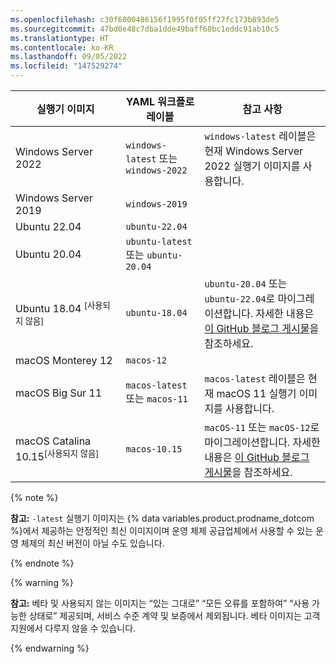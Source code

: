 ```yaml
---
ms.openlocfilehash: c30f6000486156f1995f0f05ff27fc173b893de5
ms.sourcegitcommit: 47bd0e48c7dba1dde49baff60bc1eddc91ab10c5
ms.translationtype: HT
ms.contentlocale: ko-KR
ms.lasthandoff: 09/05/2022
ms.locfileid: "147529274"
---
```

<table style="width:100%">
<thead>
  <tr>
    <th style="width:35%"><b>실행기 이미지</b></th>
    <th style="width:25%"><b>YAML 워크플로 레이블</b></th>
    <th style="width:40%"><b>참고 사항</b></th>
  </tr>
</thead>
<tbody>
<tr>
<td>
Windows Server 2022
</td>
<td>
<code>windows-latest</code> 또는 <code>windows-2022</code>
</td>
<td>
<code>windows-latest</code> 레이블은 현재 Windows Server 2022 실행기 이미지를 사용합니다.
</td>
</tr>
<tr>
<td>
Windows Server 2019
</td>
<td>
<code>windows-2019</code>
</td>
<td>
</td>
</tr>
<tr>
<td>
Ubuntu 22.04
</td>
<td>
<code>ubuntu-22.04</code>
</td>
<td>
</td>
</tr>
<tr>
<td>
Ubuntu 20.04
</td>
<td>
<code>ubuntu-latest</code> 또는 <code>ubuntu-20.04</code>
</td>
</tr>
<tr>
<td>
Ubuntu 18.04 <sup>[사용되지 않음]</sup>
</td>
<td>
<code>ubuntu-18.04</code>
</td>
<td>
<code>ubuntu-20.04</code> 또는 <code>ubuntu-22.04</code>로 마이그레이션합니다. 자세한 내용은 <A href="https://github.blog/changelog/2022-08-09-github-actions-the-ubuntu-18-04-actions-runner-image-is-being-deprecated-and-will-be-removed-by-12-1-22/">이 GitHub 블로그 게시물</A>을 참조하세요.
</td>
</tr>
<tr>
<td>
macOS Monterey 12
</td>
<td>
<code>macos-12</code>
  </td>
</tr>
<tr>
<td>
macOS Big Sur 11
</td>
<td>
<code>macos-latest</code> 또는 <code>macos-11</code>
</td>
<td>
<code>macos-latest</code> 레이블은 현재 macOS 11 실행기 이미지를 사용합니다.
</td>
</tr>
<tr>
<td>
macOS Catalina 10.15<sup>[사용되지 않음]</sup>
</td>
<td>
<code>macos-10.15</code>
</td>
<td>
<code>macOS-11</code> 또는 <code>macOS-12</code>로 마이그레이션합니다. 자세한 내용은 <A href="https://github.blog/changelog/2022-07-20-github-actions-the-macos-10-15-actions-runner-image-is-being-deprecated-and-will-be-removed-by-8-30-22/">이 GitHub 블로그 게시물</A>을 참조하세요.
</td>
</tr>
</tbody>
</table>

{% note %}

**참고:** `-latest` 실행기 이미지는 {% data variables.product.prodname_dotcom %}에서 제공하는 안정적인 최신 이미지이며 운영 체제 공급업체에서 사용할 수 있는 운영 체제의 최신 버전이 아닐 수도 있습니다.

{% endnote %}

{% warning %}

<b>참고:</b> 베타 및 사용되지 않는 이미지는 “있는 그대로” “모든 오류를 포함하여” “사용 가능한 상태로” 제공되며, 서비스 수준 계약 및 보증에서 제외됩니다. 베타 이미지는 고객 지원에서 다루지 않을 수 있습니다.

{% endwarning %}
